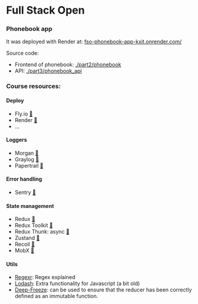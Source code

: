 # Full Stack Open

<!-- ## Index

- [Part 0](#part-0-link) 

- [Part 1](#part-1-link) 

- [Part 2](#part-2-link) 

- [Part 3](#part-3-link) 


## Part 0 [link](./part0/) 

## Part 1 [link](./part1/) 

## Part 2 [link](./part2/) 


## Part 3 [link](./part3/)  -->

### Phonebook app 
It was deployed with Render at:
[fso-phonebook-app-kxit.onrender.com/](https://fso-phonebook-app-kxit.onrender.com/)

Source code:
- Frontend of phonebook: [./part2/phonebook](./part2/phonebook/)
- API: [./part3/phonebook_api](./part3/phonebook_api/)


### Course resources:

#### Deploy
- Fly.io [🔗](https://fly.io/)
- Render [🔗](https://render.com/)
- ...

#### Loggers
- Morgan [🔗](https://github.com/expressjs/morgan)
- Graylog [🔗](https://graylog.org/)
- Papertrail [🔗](https://www.papertrail.com/)

#### Error handling
- Sentry [🔗](https://sentry.io/)

#### State management

- Redux [🔗](https://redux.js.org/)
- Redux Toolkit [🔗](https://redux-toolkit.js.org/)
- Redux Thunk: async [🔗](https://)
- Zustand [🔗](https://github.com/pmndrs/zustand)
- Recoil [🔗](https://recoiljs.org/)
- MobX [🔗](https://mobx.js.org/README.html)

#### Utils
- [Regexr](https://regexr.com/): Regex explained
- [Lodash](https://lodash.com/): Extra functionality for Javascript (a bit old)
- [Deep-Freeze](https://www.npmjs.com/package/deep-freeze): can be used to ensure that the reducer has been correctly defined as an immutable function. 